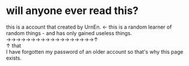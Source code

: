 # will anyone ever read this?
this is a account that created by UrnEn. <- this is a random learner of random things - and has only gained useless things.<br>
→→→→→→→→→→→→→→→→→→↑<br>
↑ that<br>
I have forgotten my password of an older account so that's why this page exists.<br>
